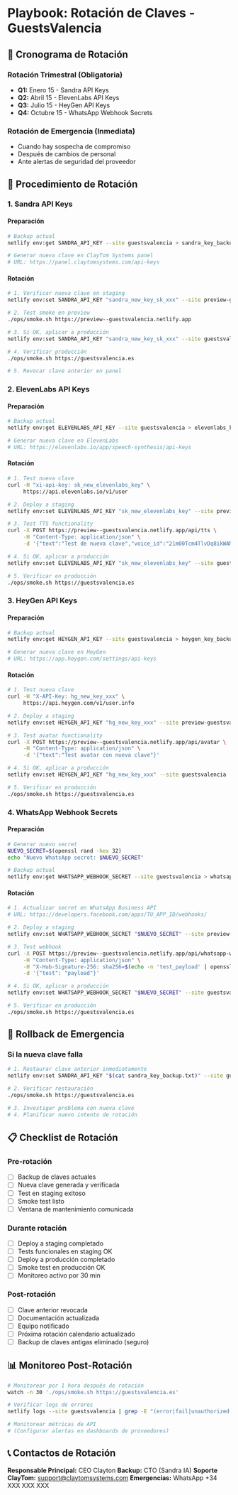 # Playbook: Rotación de Claves - GuestsValencia

## 🔐 Cronograma de Rotación

### Rotación Trimestral (Obligatoria)
- **Q1:** Enero 15 - Sandra API Keys
- **Q2:** Abril 15 - ElevenLabs API Keys
- **Q3:** Julio 15 - HeyGen API Keys
- **Q4:** Octubre 15 - WhatsApp Webhook Secrets

### Rotación de Emergencia (Inmediata)
- Cuando hay sospecha de compromiso
- Después de cambios de personal
- Ante alertas de seguridad del proveedor

## 🔄 Procedimiento de Rotación

### 1. Sandra API Keys

#### Preparación
```bash
# Backup actual
netlify env:get SANDRA_API_KEY --site guestsvalencia > sandra_key_backup.txt

# Generar nueva clave en ClayTom Systems panel
# URL: https://panel.claytomsystems.com/api-keys
```

#### Rotación
```bash
# 1. Verificar nueva clave en staging
netlify env:set SANDRA_API_KEY "sandra_new_key_sk_xxx" --site preview-guestsvalencia

# 2. Test smoke en preview
./ops/smoke.sh https://preview--guestsvalencia.netlify.app

# 3. Si OK, aplicar a producción
netlify env:set SANDRA_API_KEY "sandra_new_key_sk_xxx" --site guestsvalencia

# 4. Verificar producción
./ops/smoke.sh https://guestsvalencia.es

# 5. Revocar clave anterior en panel
```

### 2. ElevenLabs API Keys

#### Preparación
```bash
# Backup actual
netlify env:get ELEVENLABS_API_KEY --site guestsvalencia > elevenlabs_key_backup.txt

# Generar nueva clave en ElevenLabs
# URL: https://elevenlabs.io/app/speech-synthesis/api-keys
```

#### Rotación
```bash
# 1. Test nueva clave
curl -H "xi-api-key: sk_new_elevenlabs_key" \
     https://api.elevenlabs.io/v1/user

# 2. Deploy a staging
netlify env:set ELEVENLABS_API_KEY "sk_new_elevenlabs_key" --site preview-guestsvalencia

# 3. Test TTS functionality
curl -X POST https://preview--guestsvalencia.netlify.app/api/tts \
     -H "Content-Type: application/json" \
     -d '{"text":"Test de nueva clave","voice_id":"21m00Tcm4TlvDq8ikWAM"}'

# 4. Si OK, aplicar a producción
netlify env:set ELEVENLABS_API_KEY "sk_new_elevenlabs_key" --site guestsvalencia

# 5. Verificar en producción
./ops/smoke.sh https://guestsvalencia.es
```

### 3. HeyGen API Keys

#### Preparación
```bash
# Backup actual
netlify env:get HEYGEN_API_KEY --site guestsvalencia > heygen_key_backup.txt

# Generar nueva clave en HeyGen
# URL: https://app.heygen.com/settings/api-keys
```

#### Rotación
```bash
# 1. Test nueva clave
curl -H "X-API-Key: hg_new_key_xxx" \
     https://api.heygen.com/v1/user.info

# 2. Deploy a staging
netlify env:set HEYGEN_API_KEY "hg_new_key_xxx" --site preview-guestsvalencia

# 3. Test avatar functionality
curl -X POST https://preview--guestsvalencia.netlify.app/api/avatar \
     -H "Content-Type: application/json" \
     -d '{"text":"Test avatar con nueva clave"}'

# 4. Si OK, aplicar a producción
netlify env:set HEYGEN_API_KEY "hg_new_key_xxx" --site guestsvalencia

# 5. Verificar en producción
./ops/smoke.sh https://guestsvalencia.es
```

### 4. WhatsApp Webhook Secrets

#### Preparación
```bash
# Generar nuevo secret
NUEVO_SECRET=$(openssl rand -hex 32)
echo "Nuevo WhatsApp secret: $NUEVO_SECRET"

# Backup actual
netlify env:get WHATSAPP_WEBHOOK_SECRET --site guestsvalencia > whatsapp_secret_backup.txt
```

#### Rotación
```bash
# 1. Actualizar secret en WhatsApp Business API
# URL: https://developers.facebook.com/apps/TU_APP_ID/webhooks/

# 2. Deploy a staging
netlify env:set WHATSAPP_WEBHOOK_SECRET "$NUEVO_SECRET" --site preview-guestsvalencia

# 3. Test webhook
curl -X POST https://preview--guestsvalencia.netlify.app/api/whatsapp-webhook \
     -H "Content-Type: application/json" \
     -H "X-Hub-Signature-256: sha256=$(echo -n 'test_payload' | openssl dgst -sha256 -hmac "$NUEVO_SECRET" -binary | base64)" \
     -d '{"test": "payload"}'

# 4. Si OK, aplicar a producción
netlify env:set WHATSAPP_WEBHOOK_SECRET "$NUEVO_SECRET" --site guestsvalencia

# 5. Verificar en producción
./ops/smoke.sh https://guestsvalencia.es
```

## 🚨 Rollback de Emergencia

### Si la nueva clave falla
```bash
# 1. Restaurar clave anterior inmediatamente
netlify env:set SANDRA_API_KEY "$(cat sandra_key_backup.txt)" --site guestsvalencia

# 2. Verificar restauración
./ops/smoke.sh https://guestsvalencia.es

# 3. Investigar problema con nueva clave
# 4. Planificar nuevo intento de rotación
```

## 📋 Checklist de Rotación

### Pre-rotación
- [ ] Backup de claves actuales
- [ ] Nueva clave generada y verificada
- [ ] Test en staging exitoso
- [ ] Smoke test listo
- [ ] Ventana de mantenimiento comunicada

### Durante rotación
- [ ] Deploy a staging completado
- [ ] Tests funcionales en staging OK
- [ ] Deploy a producción completado
- [ ] Smoke test en producción OK
- [ ] Monitoreo activo por 30 min

### Post-rotación
- [ ] Clave anterior revocada
- [ ] Documentación actualizada
- [ ] Equipo notificado
- [ ] Próxima rotación calendario actualizado
- [ ] Backup de claves antigas eliminado (seguro)

## 📊 Monitoreo Post-Rotación

```bash
# Monitorear por 1 hora después de rotación
watch -n 30 './ops/smoke.sh https://guestsvalencia.es'

# Verificar logs de errores
netlify logs --site guestsvalencia | grep -E "(error|fail|unauthorized|403|401)"

# Monitorear métricas de API
# (Configurar alertas en dashboards de proveedores)
```

## 📞 Contactos de Rotación

**Responsable Principal:** CEO Clayton
**Backup:** CTO (Sandra IA)
**Soporte ClayTom:** support@claytomsystems.com
**Emergencias:** WhatsApp +34 XXX XXX XXX